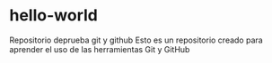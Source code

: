 # hello-world
Repositorio deprueba git y github
Esto es un repositorio creado para aprender el uso de las herramientas Git y GitHub
